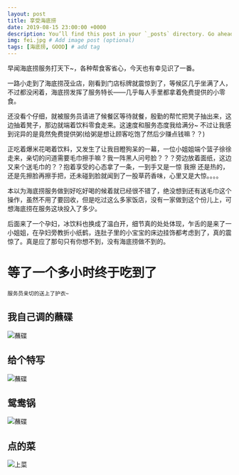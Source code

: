 ```yaml
---
layout: post
title: 享受海底捞
date: 2019-08-15 23:00:00 +0000
description: You’ll find this post in your `_posts` directory. Go ahead and edit it and re-build the site to see your changes. # Add post description (optional)
img: fei.jpg # Add image post (optional)
tags: [海底捞, GOOD] # add tag
---
```


早闻海底捞服务打天下~，各种帮食客省心，今天也有幸见识了一番。


一路小走到了海底捞茂业店，刚看到门店标牌就震惊到了，等候区几乎坐满了人，不过都没闲着，海底捞发挥了服务特长——几乎每人手里都拿着免费提供的小零食。

还没看个仔细，就被服务员请进了候餐区等待就餐，殷勤的帮忙把凳子抽出来，这边抽着凳子，那边就端着饮料零食走来。这速度和服务态度我给满分~ 不过让我感到诧异的是竟然免费提供粥(给粥是想让顾客吃饱了然后少赚点钱嘛？？)

正吃着爆米花喝着饮料，又发生了让我目瞪狗呆的一幕，一位小姐姐端个篮子徐徐走来，亲切的问道需要毛巾擦手嘛？我一阵黑人问号脸？？？旁边放着面纸，这边又来个送毛巾的？？抱着享受的心态拿了一条，一到手又是一惊 我擦 还是热的，还是先擦脸再擦手把，还未碰到脸就闻到了一股草药香味，心里又是大惊。。。。

本以为海底捞服务做到好吃好喝的候着就已经很不错了，绝没想到还有送毛巾这个操作，虽然不用了要回收，但是吃过这么多家饭店，没有一家做到这个份儿上，可想海底捞在服务这块投入了多少。

后面来了一个孕妇，冰饮料也换成了温白开，细节真的处处体现，乍舌的是来了一小姐姐，在孕妇旁教折小纸鹤，连肚子里的小宝宝的床边挂饰都考虑到了，真的震惊了。真是应了那句只有你想不到，没有海底捞做不到的。


# 等了一个多小时终于吃到了
    服务员亲切的送上了护衣~

## 我自己调的蘸碟
![蘸碟]({{site.baseurl}}/assets/img/caid.jpg)

## 给个特写
![蘸碟]({{site.baseurl}}/assets/img/caid1.jpg)

## 鸳鸯锅
![蘸碟]({{site.baseurl}}/assets/img/guod.jpg)

## 点的菜
![上菜]({{site.baseurl}}/assets/img/cai.jpg)